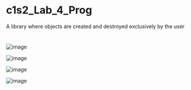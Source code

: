 # c1s2_Lab_4_Prog
А library where objects are created and destroyed exclusively by the user
#

![image](https://github.com/Dan-live/k1s2_Lab_4_Prog/assets/109356212/da70dcbb-b665-492e-9159-6e35e8354358)

![image](https://github.com/Dan-live/k1s2_Lab_4_Prog/assets/109356212/c707fc4c-97c0-48fc-a773-05a39455066d)

![image](https://github.com/Dan-live/k1s2_Lab_4_Prog/assets/109356212/486326d1-8638-42f6-b99a-b3c3f826ff6f)

![image](https://github.com/Dan-live/k1s2_Lab_4_Prog/assets/109356212/05745b2d-c48a-4580-ac64-0de9ec3e9e0b)
